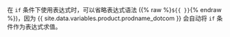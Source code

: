 在 `if` 条件下使用表达式时，可以省略表达式语法 ({% raw %}`${{ }}`{% endraw %})，因为 {{ site.data.variables.product.prodname_dotcom }} 会自动将 `if` 条件作为表达式求值。